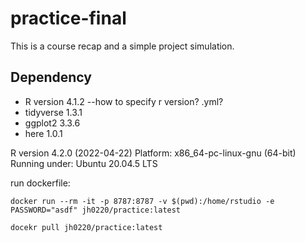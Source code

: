 # practice-final
This is a course recap and a simple project simulation.

## Dependency
- R version 4.1.2 --how to specify r version? .yml?
- tidyverse 1.3.1
- ggplot2 3.3.6
- here 1.0.1

R version 4.2.0 (2022-04-22)
Platform: x86_64-pc-linux-gnu (64-bit)
Running under: Ubuntu 20.04.5 LTS

run dockerfile:

``` docker run --rm -it -p 8787:8787 -v $(pwd):/home/rstudio -e PASSWORD="asdf" jh0220/practice:latest ```

```docekr pull jh0220/practice:latest```
